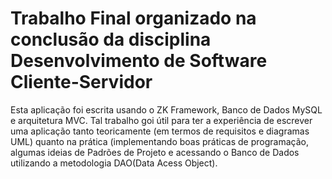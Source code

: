 # Trabalho Final organizado na conclusão da disciplina Desenvolvimento de Software Cliente-Servidor

Esta aplicação foi escrita usando o ZK Framework, Banco de Dados MySQL e arquitetura MVC.
Tal trabalho goi útil para ter a experiência de escrever uma aplicação tanto teoricamente (em termos de requisitos e diagramas UML) quanto na prática (implementando boas práticas de programação,
algumas ideias de Padrões de Projeto e acessando o Banco de Dados utilizando a metodologia DAO(Data Acess Object).
